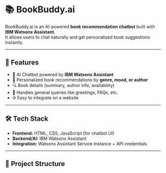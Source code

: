 # 📚 BookBuddy.ai

BookBuddy.ai is an AI-powered **book recommendation chatbot** built with **IBM Watsonx Assistant**.  
It allows users to chat naturally and get personalized book suggestions instantly.  

---

## 🚀 Features
- 🤖 AI Chatbot powered by **IBM Watsonx Assistant**
- 📖 Personalized book recommendations by **genre, mood, or author**
- 🔍 Book details (summary, author info, availability)
- 💬 Handles general queries like greetings, FAQs, etc.
- 🌐 Easy to integrate on a website

---

## 🛠️ Tech Stack
- **Frontend:** HTML, CSS, JavaScript (for chatbot UI)
- **Backend/AI:** IBM Watsonx Assistant
- **Integration:** Watsonx Assistant Service Instance + API credentials

---

## 📂 Project Structure
